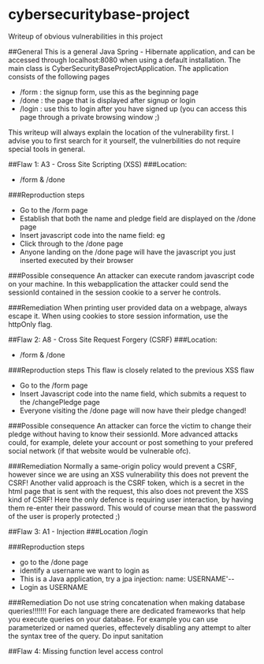 # cybersecuritybase-project
Writeup of obvious vulnerabilities in this project

##General
This is a general Java Spring - Hibernate application, and can be accessed through localhost:8080 when using a default installation. The main class is CyberSecurityBaseProjectApplication.
The application consists of the following pages
- /form : the signup form, use this as the beginning page
- /done : the page that is displayed after signup or login
- /login : use this to login after you have signed up (you can access this page through a private browsing window ;)

This writeup will always explain the location of the vulnerability first. I advise you to first search for it yourself, the vulnerbilities do not require special tools in general.

##Flaw 1: A3 - Cross Site Scripting (XSS)
###Location:
- /form & /done


###Reproduction steps
- Go to the /form page
- Establish that both the name and pledge field are displayed on the /done page
- Insert javascript code into the name field: eg <script>alert(1)</script>
- Click through to the /done page
- Anyone landing on the /done page will have the javascript you just inserted executed by their browser

###Possible consequence
An attacker can execute random javascript code on your machine. In this webapplication the attacker could send the sessionId contained in the session cookie to a server he controls.


###Remediation
When printing user provided data on a webpage, always escape it.
When using cookies to store session information, use the httpOnly flag.


##Flaw 2: A8 - Cross Site Request Forgery (CSRF)
###Location:
- /form & /done



###Reproduction steps
This flaw is closely related to the previous XSS flaw
- Go to the /form page
- Insert Javascript code into the name field, which submits a request to the /changePledge page
- Everyone visiting the /done page will now have their pledge changed!

###Possible consequence
An attacker can force the victim to change their pledge without having to know their sessionId.
More advanced attacks could, for example, delete your account or post something to your prefered social network (if that website would be vulnerable ofc).

###Remediation
Normally a same-origin policy would prevent a CSRF, however since we are using an XSS vulnerability this does not prevent the CSRF!
Another valid approach is the CSRF token, which is a secret in the html page that is sent with the request, this also does not prevent the XSS kind of CSRF!
Here the only defence is requiring user interaction, by having them re-enter their password. This would of course mean that the password of the user is properly protected ;)

##Flaw 3: A1 - Injection
###Location
/login

###Reproduction steps
- go to the /done page
- identify a username we want to login as
- This is a Java application, try a jpa injection: name: USERNAME'--
- Login as USERNAME

###Remediation
Do not use string concatenation when making database queries!!!!!!!
For each language there are dedicated frameworks that help you execute queries on your database. For example you can use parameterized or named queries, effectevely disabling any attempt to alter the syntax tree of the query.
Do input sanitation

##Flaw 4: Missing function level access control

